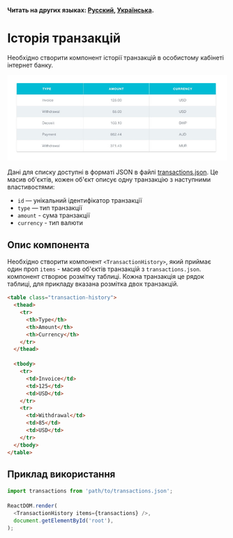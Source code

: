 **Читать на других языках: [Русский](README.md), [Українська](README.ua.md).**

# Історія транзакцій

Необхідно створити компонент історії транзакцій в особистому кабінеті інтернет
банку.

![preview](./preview.jpg)

Дані для списку доступні в форматі JSON в файлі
[transactions.json](./transactions.json). Це масив об'єктів, кожен об'єкт описує
одну транзакцію з наступними властивостями:

- `id` — унікальний ідентифікатор транзакції
- `type` — тип транзакції
- `amount` - сума транзакції
- `currency` - тип валюти

## Опис компонента

Необхідно створити компонент `<TransactionHistory>`, який приймає один проп
`items` - масив об'єктів транзакцій з `transactions.json`. компонент створює
розмітку таблиці. Кожна транзакція це рядок таблиці, для прикладу вказана
розмітка двох транзакцій.

```html
<table class="transaction-history">
  <thead>
    <tr>
      <th>Type</th>
      <th>Amount</th>
      <th>Currency</th>
    </tr>
  </thead>

  <tbody>
    <tr>
      <td>Invoice</td>
      <td>125</td>
      <td>USD</td>
    </tr>
    <tr>
      <td>Withdrawal</td>
      <td>85</td>
      <td>USD</td>
    </tr>
  </tbody>
</table>
```

## Приклад використання

```js
import transactions from 'path/to/transactions.json';

ReactDOM.render(
  <TransactionHistory items={transactions} />,
  document.getElementById('root'),
);
```
